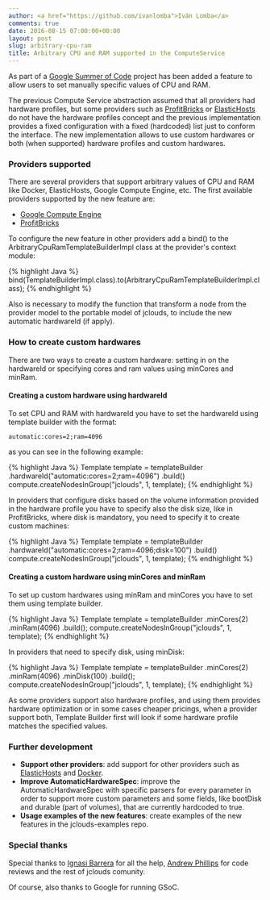 ```yaml
---
author: <a href="https://github.com/ivanlomba">Iván Lomba</a>
comments: true
date: 2016-08-15 07:00:00+00:00
layout: post
slug: arbitrary-cpu-ram
title: Arbitrary CPU and RAM supported in the ComputeService
---
```


As part of a [Google Summer of Code](https://developers.google.com/open-source/gsoc/) project has been added a feature to allow users to set manually specific values of CPU and RAM.
<!--more-->

The previous Compute Service abstraction assumed that all providers had hardware profiles, but some providers such as [ProfitBricks](https://www.profitbricks.com/) or [ElasticHosts](https://www.elastichosts.com/) do not have the hardware profiles concept and the previous implementation provides a fixed configuration with a fixed (hardcoded) list just to conform the interface. The new implementation allows to use custom hardwares or both (when supported) hardware profiles and custom hardwares.

### Providers supported
There are several providers that support arbitrary values of CPU and RAM like Docker, ElasticHosts, Google Compute Engine, etc. The first available providers supported by the new feature are:

* [Google Compute Engine](https://cloud.google.com/compute/)
* [ProfitBricks](https://www.profitbricks.com/)

To configure the new feature in other providers add a bind() to the ArbitraryCpuRamTemplateBuilderImpl class at the provider's context module:

{% highlight Java %}
bind(TemplateBuilderImpl.class).to(ArbitraryCpuRamTemplateBuilderImpl.class);
{% endhighlight %}

Also is necessary to modify the function that transform a node from the provider model to the portable model of jclouds, to include the new automatic hardwareId (if apply).

### How to create custom hardwares
There are two ways to create a custom hardware: setting in on the hardwareId or specifying cores and ram values using minCores and minRam.


#### Creating a custom hardware using hardwareId
To set CPU and RAM with hardwareId you have to set the hardwareId using template builder with the format:

`automatic:cores=2;ram=4096`

as you can see in the following example:

{% highlight Java %}
Template template = templateBuilder
    .hardwareId("automatic:cores=2;ram=4096")
    .build()
compute.createNodesInGroup("jclouds", 1, template);
{% endhighlight %}

In providers that configure disks based on the volume information provided in the hardware profile you have to specify also the disk size, like in ProfitBricks, where disk is mandatory, you need to specify it to create custom machines:

{% highlight Java %}
Template template = templateBuilder
    .hardwareId("automatic:cores=2;ram=4096;disk=100")
    .build()
compute.createNodesInGroup("jclouds", 1, template);
{% endhighlight %}

#### Creating a custom hardware using minCores and minRam
To set up custom hardwares using minRam and minCores you have to set them using template builder.

{% highlight Java %}
Template template = templateBuilder
    .minCores(2)
    .minRam(4096)
    .build();
compute.createNodesInGroup("jclouds", 1, template);
{% endhighlight %}

In providers that need to specify disk, using minDisk:

{% highlight Java %}
Template template = templateBuilder
    .minCores(2)
    .minRam(4096)
    .minDisk(100)
    .build();
compute.createNodesInGroup("jclouds", 1, template);
{% endhighlight %}

As some providers support also hardware profiles, and using them provides hardware optimization or in some cases cheaper pricings, when a provider support both, Template Builder first will look if some hardware profile matches the specified values.

### Further development

* **Support other providers**: add support for other providers such as [ElasticHosts](https://www.elastichosts.com/) and [Docker](https://www.docker.com/).
* **Improve AutomaticHardwareSpec**: improve the AutomaticHardwareSpec with specific parsers for every parameter in order to support more custom parameters and some fields, like bootDisk and durable (part of volumes), that are currently hardcoded to true.
* **Usage examples of the new features**: create examples of the new features in the jclouds-examples repo.


### Special thanks

Special thanks to [Ignasi Barrera](https://github.com/nacx) for all the help, [Andrew Phillips](https://github.com/demobox) for code reviews and the rest of jclouds comunity.

Of course, also thanks to Google for running GSoC.
